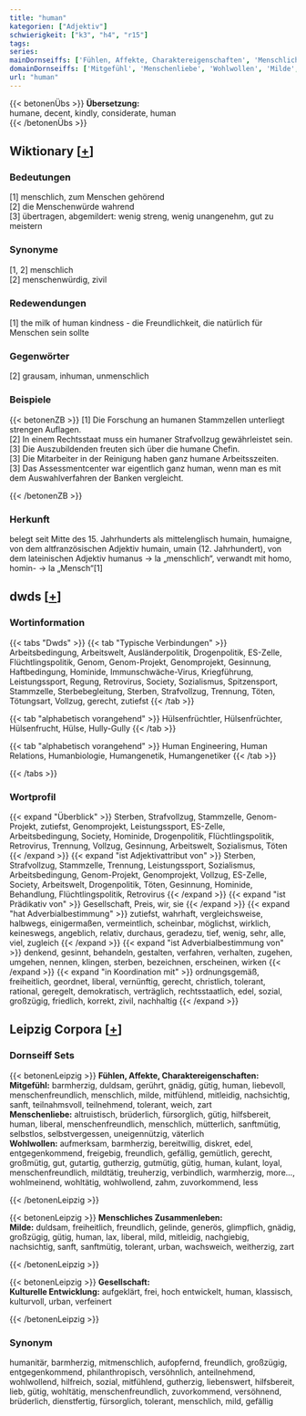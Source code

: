 ```yaml
---
title: "human"
kategorien: ["Adjektiv"]
schwierigkeit: ["k3", "h4", "r15"]
tags:
series:
mainDornseiffs: ['Fühlen, Affekte, Charaktereigenschaften', 'Menschliches Zusammenleben', 'Gesellschaft']
domainDornseiffs: ['Mitgefühl', 'Menschenliebe', 'Wohlwollen', 'Milde', 'Kulturelle Entwicklung']
url: "human"
---
```


{{< betonenÜbs >}}
**Übersetzung:**  
humane, decent, kindly, considerate, human  
{{< /betonenÜbs >}}

## Wiktionary [[+](https://de.wiktionary.org/wiki/human)]

### Bedeutungen
[1] menschlich, zum Menschen gehörend  
[2] die Menschenwürde wahrend  
[3] übertragen, abgemildert: wenig streng, wenig unangenehm, gut zu meistern  

### Synonyme
[1, 2] menschlich  
[2] menschenwürdig, zivil  

### Redewendungen
[1] the milk of human kindness - die Freundlichkeit, die natürlich für Menschen sein sollte  

### Gegenwörter
[2] grausam, inhuman, unmenschlich  

### Beispiele
{{< betonenZB >}}
[1] Die Forschung an humanen Stammzellen unterliegt strengen Auflagen.  
[2] In einem Rechtsstaat muss ein humaner Strafvollzug gewährleistet sein.  
[3] Die Auszubildenden freuten sich über die humane Chefin.  
[3] Die Mitarbeiter in der Reinigung haben ganz humane Arbeitsszeiten.  
[3] Das Assessmentcenter war eigentlich ganz human, wenn man es mit dem Auswahlverfahren der Banken vergleicht.  

{{< /betonenZB >}}
### Herkunft
belegt seit Mitte des 15. Jahrhunderts als mittelenglisch humain, humaigne, von dem altfranzösischen Adjektiv humain, umain (12. Jahrhundert), von dem lateinischen Adjektiv humanus → la „menschlich“, verwandt mit homo, homin- → la „Mensch“[1]  



## dwds [[+](https://www.dwds.de/wb/human)]

### Wortinformation
{{< tabs "Dwds" >}}
{{< tab "Typische Verbindungen" >}}
Arbeitsbedingung, Arbeitswelt, Ausländerpolitik, Drogenpolitik, ES-Zelle, Flüchtlingspolitik, Genom, Genom-Projekt, Genomprojekt, Gesinnung, Haftbedingung, Hominide, Immunschwäche-Virus, Kriegführung, Leistungssport, Regung, Retrovirus, Society, Sozialismus, Spitzensport, Stammzelle, Sterbebegleitung, Sterben, Strafvollzug, Trennung, Töten, Tötungsart, Vollzug, gerecht, zutiefst
{{< /tab >}}

{{< tab "alphabetisch vorangehend" >}}
Hülsenfrüchtler, Hülsenfrüchter, Hülsenfrucht, Hülse, Hully-Gully
{{< /tab >}}

{{< tab "alphabetisch vorangehend" >}}
Human Engineering, Human Relations, Humanbiologie, Humangenetik, Humangenetiker
{{< /tab >}}

{{< /tabs >}}

### Wortprofil
{{< expand "Überblick" >}} Sterben, Strafvollzug, Stammzelle, Genom-Projekt, zutiefst, Genomprojekt, Leistungssport, ES-Zelle, Arbeitsbedingung, Society, Hominide, Drogenpolitik, Flüchtlingspolitik, Retrovirus, Trennung, Vollzug, Gesinnung, Arbeitswelt, Sozialismus, Töten {{< /expand >}}
{{< expand "ist Adjektivattribut von" >}} Sterben, Strafvollzug, Stammzelle, Trennung, Leistungssport, Sozialismus, Arbeitsbedingung, Genom-Projekt, Genomprojekt, Vollzug, ES-Zelle, Society, Arbeitswelt, Drogenpolitik, Töten, Gesinnung, Hominide, Behandlung, Flüchtlingspolitik, Retrovirus {{< /expand >}}
{{< expand "ist Prädikativ von" >}} Gesellschaft, Preis, wir, sie {{< /expand >}}
{{< expand "hat Adverbialbestimmung" >}} zutiefst, wahrhaft, vergleichsweise, halbwegs, einigermaßen, vermeintlich, scheinbar, möglichst, wirklich, keineswegs, angeblich, relativ, durchaus, geradezu, tief, wenig, sehr, alle, viel, zugleich {{< /expand >}}
{{< expand "ist Adverbialbestimmung von" >}} denkend, gesinnt, behandeln, gestalten, verfahren, verhalten, zugehen, umgehen, nennen, klingen, sterben, bezeichnen, erscheinen, wirken {{< /expand >}}
{{< expand "in Koordination mit" >}} ordnungsgemäß, freiheitlich, geordnet, liberal, vernünftig, gerecht, christlich, tolerant, rational, geregelt, demokratisch, verträglich, rechtsstaatlich, edel, sozial, großzügig, friedlich, korrekt, zivil, nachhaltig {{< /expand >}}

## Leipzig Corpora [[+](https://corpora.uni-leipzig.de/en/res?word=human&corpusId=deu_newscrawl-public_2018)]

### Dornseiff Sets
{{< betonenLeipzig >}}
**Fühlen, Affekte, Charaktereigenschaften:**  
**Mitgefühl:** barmherzig, duldsam, gerührt, gnädig, gütig, human, liebevoll, menschenfreundlich, menschlich, milde, mitfühlend, mitleidig, nachsichtig, sanft, teilnahmsvoll, teilnehmend, tolerant, weich, zart  
**Menschenliebe:** altruistisch, brüderlich, fürsorglich, gütig, hilfsbereit, human, liberal, menschenfreundlich, menschlich, mütterlich, sanftmütig, selbstlos, selbstvergessen, uneigennützig, väterlich  
**Wohlwollen:** aufmerksam, barmherzig, bereitwillig, diskret, edel, entgegenkommend, freigebig, freundlich, gefällig, gemütlich, gerecht, großmütig, gut, gutartig, gutherzig, gutmütig, gütig, human, kulant, loyal, menschenfreundlich, mildtätig, treuherzig, verbindlich, warmherzig, more..., wohlmeinend, wohltätig, wohlwollend, zahm, zuvorkommend, less  

{{< /betonenLeipzig >}}


{{< betonenLeipzig >}}
**Menschliches Zusammenleben:**  
**Milde:** duldsam, freiheitlich, freundlich, gelinde, generös, glimpflich, gnädig, großzügig, gütig, human, lax, liberal, mild, mitleidig, nachgiebig, nachsichtig, sanft, sanftmütig, tolerant, urban, wachsweich, weitherzig, zart  

{{< /betonenLeipzig >}}


{{< betonenLeipzig >}}
**Gesellschaft:**  
**Kulturelle Entwicklung:** aufgeklärt, frei, hoch entwickelt, human, klassisch, kulturvoll, urban, verfeinert  

{{< /betonenLeipzig >}}

### Synonym
humanitär, barmherzig, mitmenschlich, aufopfernd, freundlich, großzügig, entgegenkommend, philanthropisch, versöhnlich, anteilnehmend, wohlwollend, hilfreich, sozial, mitfühlend, gutherzig, liebenswert, hilfsbereit, lieb, gütig, wohltätig, menschenfreundlich, zuvorkommend, versöhnend, brüderlich, dienstfertig, fürsorglich, tolerant, menschlich, mild, gefällig

